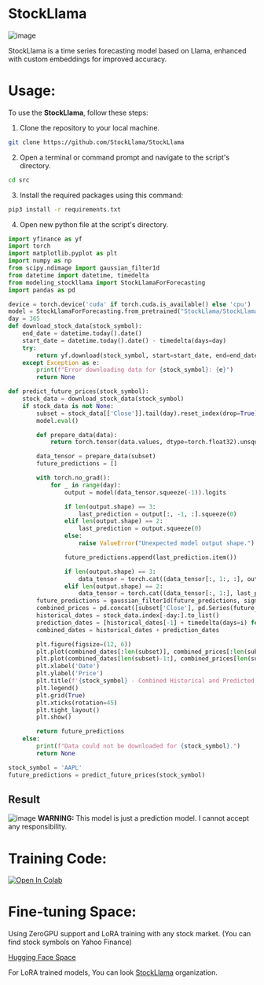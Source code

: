 # StockLlama
![image](https://github.com/user-attachments/assets/11d12a8f-63b8-42ce-b66c-d77924831e90)


StockLlama is a time series forecasting model based on Llama, enhanced with custom embeddings for improved accuracy.

# Usage:
To use the **StockLlama**, follow these steps:

1. Clone the repository to your local machine.
   
```bash
git clone https://github.com/StockLlama/StockLlama
```
2. Open a terminal or command prompt and navigate to the script's directory.
```bash
cd src
```

3. Install the required packages using this command:

```bash
pip3 install -r requirements.txt
```

4. Open new python file at the script's directory.
```python
import yfinance as yf
import torch
import matplotlib.pyplot as plt
import numpy as np
from scipy.ndimage import gaussian_filter1d
from datetime import datetime, timedelta
from modeling_stockllama import StockLlamaForForecasting
import pandas as pd

device = torch.device('cuda' if torch.cuda.is_available() else 'cpu')
model = StockLlamaForForecasting.from_pretrained("StockLlama/StockLlama-base-v1").to(device)
day = 365
def download_stock_data(stock_symbol):
    end_date = datetime.today().date()
    start_date = datetime.today().date() - timedelta(days=day)
    try:
        return yf.download(stock_symbol, start=start_date, end=end_date, progress=False)
    except Exception as e:
        print(f"Error downloading data for {stock_symbol}: {e}")
        return None

def predict_future_prices(stock_symbol):
    stock_data = download_stock_data(stock_symbol)
    if stock_data is not None:
        subset = stock_data[['Close']].tail(day).reset_index(drop=True)
        model.eval()

        def prepare_data(data):
            return torch.tensor(data.values, dtype=torch.float32).unsqueeze(0).to(device)

        data_tensor = prepare_data(subset)
        future_predictions = []

        with torch.no_grad():
            for _ in range(day):
                output = model(data_tensor.squeeze(-1)).logits

                if len(output.shape) == 3:
                    last_prediction = output[:, -1, :].squeeze(0)
                elif len(output.shape) == 2:
                    last_prediction = output.squeeze(0)
                else:
                    raise ValueError("Unexpected model output shape.")

                future_predictions.append(last_prediction.item())

                if len(output.shape) == 3:
                    data_tensor = torch.cat((data_tensor[:, 1:, :], output[:, -1, :].unsqueeze(1)), dim=1)
                elif len(output.shape) == 2:
                    data_tensor = torch.cat((data_tensor[:, 1:], last_prediction.unsqueeze(0).unsqueeze(0)), dim=1)
        future_predictions = gaussian_filter1d(future_predictions, sigma=1)
        combined_prices = pd.concat([subset['Close'], pd.Series(future_predictions)], ignore_index=True)
        historical_dates = stock_data.index[-day:].to_list()
        prediction_dates = [historical_dates[-1] + timedelta(days=i) for i in range(1, len(future_predictions) + 1)]
        combined_dates = historical_dates + prediction_dates

        plt.figure(figsize=(12, 6))
        plt.plot(combined_dates[:len(subset)], combined_prices[:len(subset)], label='Historical Prices', linestyle='-')
        plt.plot(combined_dates[len(subset)-1:], combined_prices[len(subset)-1:], label='Predicted Prices', linestyle='--')
        plt.xlabel('Date')
        plt.ylabel('Price')
        plt.title(f'{stock_symbol} - Combined Historical and Predicted Prices')
        plt.legend()
        plt.grid(True)
        plt.xticks(rotation=45)
        plt.tight_layout()
        plt.show()

        return future_predictions
    else:
        print(f"Data could not be downloaded for {stock_symbol}.")
        return None

stock_symbol = 'AAPL'
future_predictions = predict_future_prices(stock_symbol)

```
## Result

![image](https://github.com/user-attachments/assets/92437257-5473-4717-8411-4b7d1baf9978)
**WARNING:** This model is just a prediction model. I cannot accept any responsibility.

# Training Code:
[![Open In Colab](https://colab.research.google.com/assets/colab-badge.svg)](https://colab.research.google.com/drive/1a8i6bOKRw9h-gzO4S1GkRa71mZITuMge?usp=sharing)

# Fine-tuning Space:
Using ZeroGPU support and LoRA training with any stock market. (You can find stock symbols on Yahoo Finance)

[Hugging Face Space](https://huggingface.co/spaces/Q-bert/StockLlama-TrainOnAnyStock)

For LoRA trained models, You can look [StockLlama](https://huggingface.co/StockLlama) organization.
